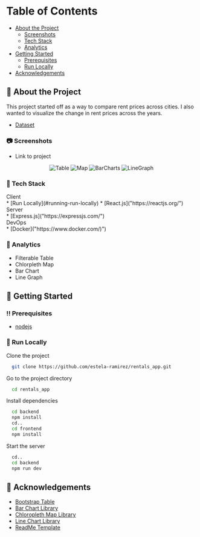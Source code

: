 <!-- Table of Contents -->
# Table of Contents
- [About the Project](#star2-about-the-project)
  * [Screenshots](#camera-screenshots)
  * [Tech Stack](#space_invader-tech-stack)
  * [Analytics](#chart-analytics)
- [Getting Started](#toolbox-getting-started)
  * [Prerequisites](#bangbang-prerequisites)
  * [Run Locally](#running-run-locally)
- [Acknowledgements](#gem-acknowledgements)


<!-- About the Project -->
## :star2: About the Project
<p>This project started off as a way to compare rent prices across cities. I also wanted to visualize the change in rent prices across the years. </p>

* [Dataset](https://www.kaggle.com/datasets/haydenvenable/zillow-observed-rent-index-jan-2014-june-2021)

<!-- Screenshots -->
### :camera: Screenshots

* Link to project 

<div align="center">
 <img src="frontend/screenshots/filtertable.jpg" alt="Table" />
 <img src="frontend/screenshots/map.jpg" alt="Map" />
 <img src="frontend/screenshots/barcharts.jpg" alt="BarCharts" />
 <img src="frontend/screenshots/linegraph.jpg" alt="LineGraph" />
</div>


<!-- TechStack -->
### :space_invader: Tech Stack

<summary>Client</summary>
* [Run Locally](#running-run-locally)
* [React.js]("https://reactjs.org/")

<summary>Server</summary>
* [Express.js]("https://expressjs.com/")

<summary>DevOps</summary>
* [Docker]("https://www.docker.com/)")

<!-- Analytics -->
### :dart: Analytics
- Filterable Table 
- Chlorpleth Map
- Bar Chart
- Line Graph 

<!-- Getting Started -->
## 	:toolbox: Getting Started

<!-- Prerequisites -->
### :bangbang: Prerequisites
- [nodejs](https://nodejs.org/en/)

<!-- Run Locally -->
### :running: Run Locally
Clone the project

```bash
  git clone https://github.com/estela-ramirez/rentals_app.git
```

Go to the project directory

```bash
  cd rentals_app
```

Install dependencies

```bash
  cd backend
  npm install 
  cd..
  cd frontend
  npm install
```
Start the server

```bash
  cd..
  cd backend
  npm run dev 
```

<!-- Acknowledgments -->
## :gem: Acknowledgements
 - [Bootstrap Table](https://react-bootstrap-table.github.io/react-bootstrap-table2/docs/about.html)
 - [Bar Chart Library](https://plotly.com/javascript/bar-charts/)
 - [Chloropleth Map Library](https://plotly.com/javascript/choropleth-maps/)
 - [Line Chart Library](https://apexcharts.com/docs/chart-types/line-chart/)
 - [ReadMe Template](https://github.com/Louis3797/awesome-readme-template/blob/main/README.md#space_invader-tech-stack)
 
